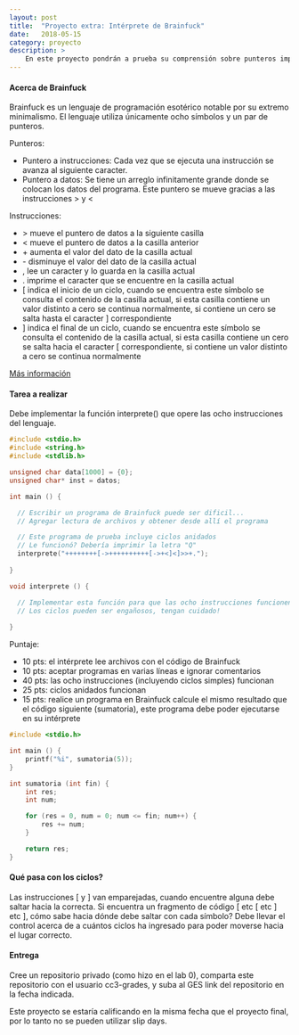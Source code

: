 ```yaml
---
layout: post
title:  "Proyecto extra: Intérprete de Brainfuck"
date:   2018-05-15
category: proyecto
description: >
    En este proyecto pondrán a prueba su comprensión sobre punteros implementando un intérprete para el lenguaje Brainfuck.
---
```


#### Acerca de Brainfuck

Brainfuck es un lenguaje de programación esotérico notable por su extremo minimalismo. El lenguaje utiliza únicamente ocho símbolos y un par de punteros.

Punteros:
* Puntero a instrucciones: Cada vez que se ejecuta una instrucción se avanza al siguiente caracter.
* Puntero a datos: Se tiene un arreglo infinitamente grande donde se colocan los datos del programa. Este puntero se mueve gracias a las instrucciones > y <

Instrucciones:
* \>   mueve el puntero de datos a la siguiente casilla
* <   mueve el puntero de datos a la casilla anterior
* \+   aumenta el valor del dato de la casilla actual
* \-   disminuye el valor del dato de la casilla actual
* ,   lee un caracter y lo guarda en la casilla actual
* .   imprime el caracter que se encuentre en la casilla actual
* [   indica el inicio de un ciclo, cuando se encuentra este símbolo se consulta el contenido de la casilla actual, si esta casilla contiene un valor distinto a cero se continua normalmente, si contiene un cero se salta hasta el caracter ] correspondiente
* ]   indica el final de un ciclo, cuando se encuentra este símbolo se consulta el contenido de la casilla actual, si esta casilla contiene un cero se salta hacia el caracter [ correspondiente, si contiene un valor distinto a cero se continua normalmente

[Más información](https://esolangs.org/wiki/Brainfuck)

#### Tarea a realizar

Debe implementar la función interprete() que opere las ocho instrucciones del lenguaje.

```C
#include <stdio.h>
#include <string.h>
#include <stdlib.h>

unsigned char data[1000] = {0};
unsigned char* inst = datos;

int main () {

  // Escribir un programa de Brainfuck puede ser dificil...
  // Agregar lectura de archivos y obtener desde allí el programa

  // Este programa de prueba incluye ciclos anidados
  // Le funcionó? Debería imprimir la letra "Q"
  interprete("++++++++[->++++++++++[->+<]<]>>+.");
  
}

void interprete () {

  // Implementar esta función para que las ocho instrucciones funcionen
  // Los ciclos pueden ser engañosos, tengan cuidado!
  
}
```

Puntaje:
* 10 pts: el intérprete lee archivos con el código de Brainfuck
* 10 pts: aceptar programas en varias líneas e ignorar comentarios
* 40 pts: las ocho instrucciones (incluyendo ciclos simples) funcionan
* 25 pts: ciclos anidados funcionan
* 15 pts: realice un programa en Brainfuck calcule el mismo resultado que el código siguiente (sumatoria), este programa debe poder ejecutarse en su intérprete

```C
#include <stdio.h>

int main () {
	printf("%i", sumatoria(5));
}

int sumatoria (int fin) {
	int res;
	int num;

	for (res = 0, num = 0; num <= fin; num++) {
		res += num;
	}

	return res;
}
```

#### Qué pasa con los ciclos?

Las instrucciones [ y ] van emparejadas, cuando encuentre alguna debe saltar hacia la correcta. Si encuentra un fragmento de código [ etc [ etc ] etc ], cómo sabe hacia dónde debe saltar con cada símbolo? Debe llevar el control acerca de a cuántos ciclos ha ingresado para poder moverse hacia el lugar correcto.

#### Entrega

Cree un repositorio privado (como hizo en el lab 0), comparta este repositorio con el usuario cc3-grades, y suba al GES link del repositorio en la fecha indicada.

Este proyecto se estaría calificando en la misma fecha que el proyecto final, por lo tanto no se pueden utilizar slip days.
